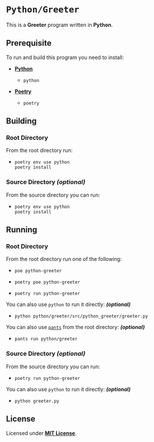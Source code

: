 # `Python/Greeter`

This is a **Greeter** program written in **Python**.

## Prerequisite

To run and build this program you need to install:

* [**Python**](https://www.python.org/downloads/)
  * `python`

* [**Poetry**](https://python-poetry.org/docs/#installing-with-pipx)
  * `poetry`

## Building

### Root Directory

From the root directory run:

* ```
  poetry env use python
  poetry install
  ```

### Source Directory _(optional)_

From the source directory you can run:

* ```
  poetry env use python
  poetry install
  ```

## Running

### Root Directory

From the root directory run one of the following:

* ```
  poe python-greeter
  ```
* ```
  poetry poe python-greeter
  ```
* ```
  poetry run python-greeter
  ```

You can also use `python` to run it directly: _**(optional)**_

* ```
  python python/greeter/src/python_greeter/greeter.py
  ```

You can also use [`pants`](https://www.pantsbuild.org/docs/installation) from the root directory: _**(optional)**_

* ```
  pants run python/greeter
  ```

### Source Directory _(optional)_

From the source directory you can run:

* ```
  poetry run python-greeter
  ```

You can also use `python` to run it directly: _**(optional)**_

* ```
  python greeter.py
  ```

## License

Licensed under [**MIT License**](LICENSE).

